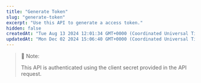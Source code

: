 ```yaml
---
title: "Generate Token"
slug: "generate-token"
excerpt: "Use this API to generate a access token."
hidden: false
createdAt: "Tue Aug 13 2024 12:01:34 GMT+0000 (Coordinated Universal Time)"
updatedAt: "Mon Dec 02 2024 15:06:40 GMT+0000 (Coordinated Universal Time)"
---
```

> 📘 Note:
> 
> This API is authenticated using the client secret provided in the API request.
